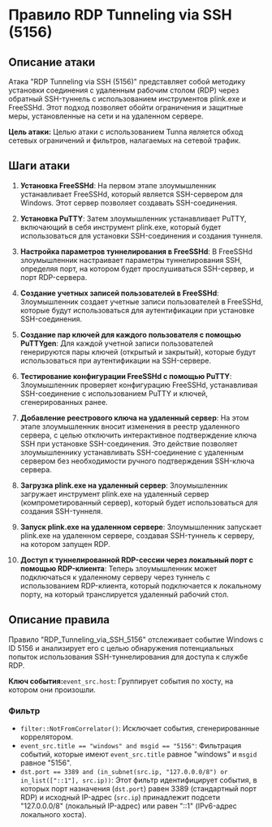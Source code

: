 # Правило RDP Tunneling via SSH (5156)

## Описание атаки

Атака "RDP Tunneling via SSH (5156)" представляет собой методику установки соединения с удаленным рабочим столом (RDP) через обратный SSH-туннель с использованием инструментов plink.exe и FreeSSHd. Этот подход позволяет обойти ограничения и защитные меры, установленные на сети и на удаленном сервере.

**Цель атаки:** Целью атаки с использованием Tunna является обход сетевых ограничений и фильтров, налагаемых на сетевой трафик.

## Шаги атаки

1. **Установка FreeSSHd**: На первом этапе злоумышленник устанавливает FreeSSHd, который является SSH-сервером для Windows. Этот сервер позволяет создавать SSH-соединения.

2. **Установка PuTTY**: Затем злоумышленник устанавливает PuTTY, включающий в себя инструмент plink.exe, который будет использоваться для установки SSH-соединения и создания туннеля.

3. **Настройка параметров туннелирования в FreeSSHd**: В FreeSSHd злоумышленник настраивает параметры туннелирования SSH, определяя порт, на котором будет прослушиваться SSH-сервер, и порт RDP-сервера.

4. **Создание учетных записей пользователей в FreeSSHd**: Злоумышленник создает учетные записи пользователей в FreeSSHd, которые будут использоваться для аутентификации при установке SSH-соединения.

5. **Создание пар ключей для каждого пользователя с помощью PuTTYgen**: Для каждой учетной записи пользователей генерируются пары ключей (открытый и закрытый), которые будут использоваться при аутентификации на SSH-сервере.

6. **Тестирование конфигурации FreeSSHd с помощью PuTTY**: Злоумышленник проверяет конфигурацию FreeSSHd, устанавливая SSH-соединение с использованием PuTTY и ключей, сгенерированных ранее.

7. **Добавление реестрового ключа на удаленный сервер**: На этом этапе злоумышленник вносит изменения в реестр удаленного сервера, с целью отключить интерактивное подтверждение ключа SSH при установке SSH-соединения. Это действие позволяет злоумышленнику устанавливать SSH-соединение с удаленным сервером без необходимости ручного подтверждения SSH-ключа сервера.

8. **Загрузка plink.exe на удаленный сервер**: Злоумышленник загружает инструмент plink.exe на удаленный сервер (компрометированный сервер), который будет использоваться для создания SSH-туннеля.

9. **Запуск plink.exe на удаленном сервере**: Злоумышленник запускает plink.exe на удаленном сервере, создавая SSH-туннель к серверу, на котором запущен RDP.

10. **Доступ к туннелированной RDP-сессии через локальный порт с помощью RDP-клиента**: Теперь злоумышленник может подключаться к удаленному серверу через туннель с использованием RDP-клиента, который подключается к локальному порту, на который транслируется удаленный рабочий стол.

## Описание правила

Правило "RDP_Tunneling_via_SSH_5156" отслеживает событие Windows с ID 5156 и анализирует его с целью обнаружения потенциальных попыток использования SSH-туннелирования для доступа к службе RDP.



**Ключ события:**`event_src.host`: Группирует события по хосту, на котором они произошли.

### Фильтр

- `filter::NotFromCorrelator()`: Исключает события, сгенерированные коррелятором.
- `event_src.title == "windows" and msgid == "5156"`: Фильтрация событий, которые имеют `event_src.title` равное "windows" и `msgid` равное "5156".
- `dst.port == 3389 and (in_subnet(src.ip, "127.0.0.0/8") or in_list(["::1"], src.ip))`: Этот фильтр идентифицирует события, в которых порт назначения (`dst.port`) равен 3389 (стандартный порт RDP) и исходный IP-адрес (`src.ip`) принадлежит подсети "127.0.0.0/8" (локальный IP-адрес) или равен "::1" (IPv6-адрес локального хоста).
